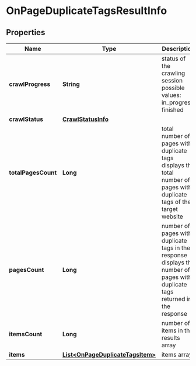 

# OnPageDuplicateTagsResultInfo


## Properties

| Name | Type | Description | Notes |
|------------ | ------------- | ------------- | -------------|
|**crawlProgress** | **String** | status of the crawling session possible values: in_progress, finished |  [optional] |
|**crawlStatus** | [**CrawlStatusInfo**](CrawlStatusInfo.md) |  |  [optional] |
|**totalPagesCount** | **Long** | total number of pages with duplicate tags displays the total number of pages with duplicate tags of the target website |  [optional] |
|**pagesCount** | **Long** | number of pages with duplicate tags in the response displays the number of pages with duplicate tags returned in the response |  [optional] |
|**itemsCount** | **Long** | number of items in the results array |  [optional] |
|**items** | [**List&lt;OnPageDuplicateTagsItem&gt;**](OnPageDuplicateTagsItem.md) | items array |  [optional] |



